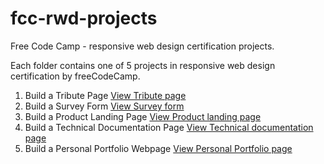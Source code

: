 # fcc-rwd-projects

Free Code Camp - responsive web design certification projects. 

Each folder contains one of 5 projects in responsive web design certification by freeCodeCamp.


1. Build a Tribute Page [View Tribute page](https://harishm72.github.io/fcc-rwd-projects/tribute-page/)
2. Build a Survey Form [View Survey form](https://harishm72.github.io/fcc-rwd-projects/survey-form/)
3. Build a Product Landing Page [View Product landing page](https://harishm72.github.io/fcc-rwd-projects/landing-page/)
4. Build a Technical Documentation Page [View Technical documentation page](https://harishm72.github.io/fcc-rwd-projects/tech-docs-page/)
5. Build a Personal Portfolio Webpage [View Personal Portfolio page](https://harishm72.github.io/fcc-rwd-projects/personal-portfolio/)
